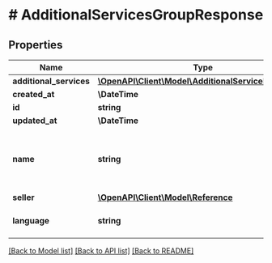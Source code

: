 # # AdditionalServicesGroupResponse

## Properties

Name | Type | Description | Notes
------------ | ------------- | ------------- | -------------
**additional_services** | [**\OpenAPI\Client\Model\AdditionalServiceResponse[]**](AdditionalServiceResponse.md) |  | [optional]
**created_at** | **\DateTime** |  | [optional]
**id** | **string** |  | [optional]
**updated_at** | **\DateTime** |  | [optional]
**name** | **string** | Name of the group provided by merchant, invisible for buyers. | [optional]
**seller** | [**\OpenAPI\Client\Model\Reference**](Reference.md) |  | [optional]
**language** | **string** | IETF language tag. | [optional]

[[Back to Model list]](../../README.md#models) [[Back to API list]](../../README.md#endpoints) [[Back to README]](../../README.md)
